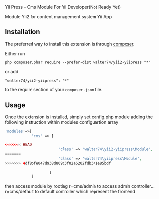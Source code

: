 Yii Press - Cms Module For Yii Developer(Not Ready Yet)

Module Yii2 for content management system Yii App

Installation
------------

The preferred way to install this extension is through [composer](http://getcomposer.org/download/).

Either run

```
php composer.phar require --prefer-dist walter74/yii2-yiipress "*"
```

or add

```
"walter74/yii2-yiipress": "*"
```

to the require section of your `composer.json` file.


Usage
-----

Once the extension is installed, simply set config.php module adding the following instruction within 
modules configuartion array

```php
'modules'=>[
			'cms' => [
           
<<<<<<< HEAD
						'class' => 'walter74\yii2-yiipress\Module',
=======
						'class' => 'walter74\yiipress\Module',
>>>>>>> 4df8bfe047d938d809d3f02a6202fdb341e85bdf
						
					]
			]


```
then access module by rooting r=cms/admin to access admin controller... 
r=cms/default to default controller which represent the frontend
